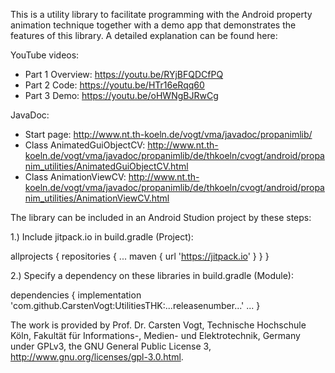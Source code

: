 This is a utility library to facilitate programming with the Android property animation technique together with a demo app that demonstrates the features of this library. A detailed explanation can be found here:

YouTube videos:
- Part 1 Overview: https://youtu.be/RYjBFQDCfPQ
- Part 2 Code: https://youtu.be/HTr16eRqq60
- Part 3 Demo: https://youtu.be/oHWNgBJRwCg

JavaDoc: 
- Start page: http://www.nt.th-koeln.de/vogt/vma/javadoc/propanimlib/
- Class AnimatedGuiObjectCV: http://www.nt.th-koeln.de/vogt/vma/javadoc/propanimlib/de/thkoeln/cvogt/android/propanim_utilities/AnimatedGuiObjectCV.html
- Class AnimationViewCV: http://www.nt.th-koeln.de/vogt/vma/javadoc/propanimlib/de/thkoeln/cvogt/android/propanim_utilities/AnimationViewCV.html

The library can be included in an Android Studion project by these steps:

1.) Include jitpack.io in build.gradle (Project):

allprojects {
  repositories {
     ...
     maven { url 'https://jitpack.io' }
  }
}

2.) Specify a dependency on these libraries in build.gradle (Module):

dependencies {
  implementation 'com.github.CarstenVogt:UtilitiesTHK:...releasenumber...'
  ...
}

The work is provided by Prof. Dr. Carsten Vogt, Technische Hochschule K&ouml;ln, Fakult&auml;t f&uuml;r Informations-, Medien- und Elektrotechnik, Germany
under GPLv3, the GNU General Public License 3,
http://www.gnu.org/licenses/gpl-3.0.html.


